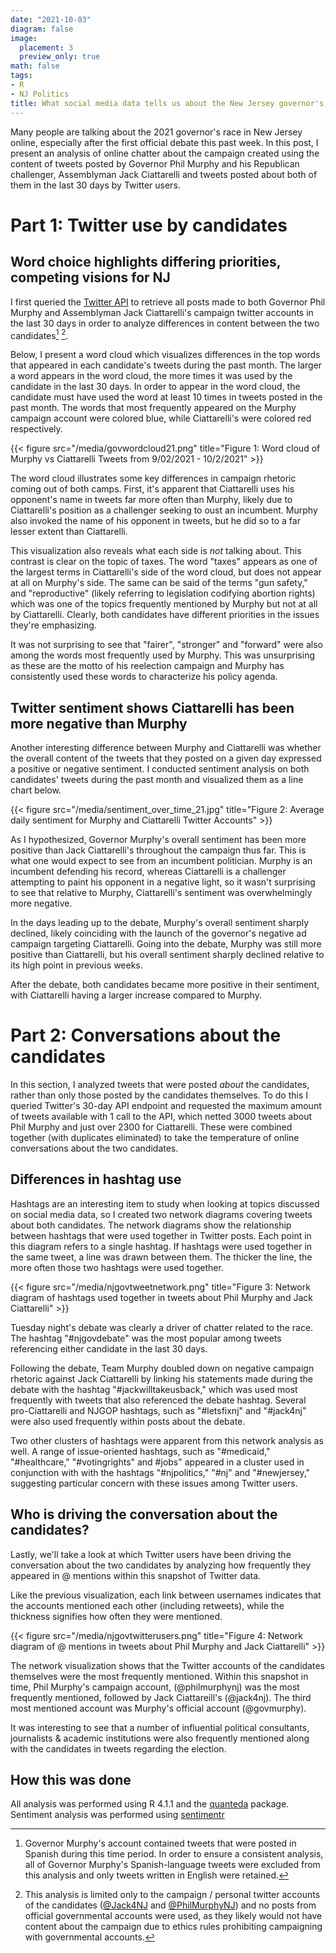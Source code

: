```yaml
---
date: "2021-10-03"
diagram: false
image:
  placement: 3
  preview_only: true
math: false
tags:
- R
- NJ Politics
title: What social media data tells us about the New Jersey governor's race
---
```


Many people are talking about the 2021 governor's race in New Jersey online, especially after the first official debate this past week. In this post, I present an analysis of online chatter about the campaign created using the content of tweets posted by Governor Phil Murphy and his Republican challenger, Assemblyman Jack Ciattarelli and tweets posted about both of them in the last 30 days by Twitter users.

# Part 1: Twitter use by candidates
## Word choice highlights differing priorities, competing visions for NJ
I first queried the [Twitter API](https://developer.twitter.com/en/docs/twitter-api) to retrieve all posts made to both Governor Phil Murphy and Assemblyman Jack Ciattarelli's campaign twitter accounts in the last 30 days in order to analyze differences in content between the two candidates[^1] [^2].

[^1]: Governor Murphy's account contained tweets that were posted in Spanish during this time period. In order to ensure a consistent analysis, all of Governor Murphy's Spanish-language tweets were excluded from this analysis and only tweets written in English were retained.

[^2]: This analysis is limited only to the campaign / personal twitter accounts of the candidates ([@Jack4NJ](https://twitter.com/Jack4NJ) and [@PhilMurphyNJ](https://twitter.com/PhilMurphyNJ)) and no posts from official governmental accounts were used, as they likely would not have content about the campaign due to ethics rules prohibiting campaigning with governmental accounts.

Below, I present a word cloud which visualizes differences in the top words that appeared in each candidate's tweets during the past month. The larger a word appears in the word cloud, the more times it was used by the candidate in the last 30 days. In order to appear in the word cloud, the candidate must have used the word at least 10 times in tweets posted in the past month. The words that most frequently appeared on the Murphy campaign account were colored blue, while Ciattarelli's were colored red respectively.

{{< figure src="/media/govwordcloud21.png" title="Figure 1: Word cloud of Murphy vs Ciattarelli Tweets from 9/02/2021 - 10/2/2021" >}}

The word cloud illustrates some key differences in campaign rhetoric coming out of both camps. First, it's apparent that Ciattarelli uses his opponent's name in tweets far more often than Murphy, likely due to Ciattarelli's position as a challenger seeking to oust an incumbent. Murphy also invoked the name of his opponent in tweets, but he did so to a far lesser extent than Ciattarelli.

This visualization also reveals what each side is *not* talking about. This contrast is clear on the topic of taxes. The word "taxes" appears as one of the largest terms in Ciattarelli's side of the word cloud, but does not appear at all on Murphy's side. The same can be said of the terms "gun safety," and "reproductive" (likely referring to legislation codifying abortion rights) which was one of the topics frequently mentioned by Murphy but not at all by Ciattarelli. Clearly, both candidates have different priorities in the issues they're emphasizing.

It was not surprising to see that "fairer", "stronger" and "forward" were also among the words most frequently used by Murphy. This was unsurprising as these are the motto of his reelection campaign and Murphy has consistently used these words to characterize his policy agenda.

## Twitter sentiment shows Ciattarelli has been more negative than Murphy
Another interesting difference between Murphy and Ciattarelli was whether the overall content of the tweets that they posted on a given day expressed a positive or negative sentiment. I conducted sentiment analysis on both candidates' tweets during the past month and visualized them as a line chart below.

{{< figure src="/media/sentiment_over_time_21.jpg" title="Figure 2: Average daily sentiment for Murphy and Ciattarelli Twitter Accounts" >}}

As I hypothesized, Governor Murphy's overall sentiment has been more positive than Jack Ciattarelli's throughout the campaign thus far. This is what one would expect to see from an incumbent politician. Murphy is an incumbent defending his record, whereas Ciattarelli is a challenger attempting to paint his opponent in a negative light, so it wasn't surprising to see that relative to Murphy, Ciattarelli's sentiment was overwhelmingly more negative.

In the days leading up to the debate, Murphy's overall sentiment sharply declined, likely coinciding with the launch of the governor's negative ad campaign targeting Ciattarelli. Going into the debate, Murphy was still more positive than Ciattarelli, but his overall sentiment sharply declined relative to its high point in previous weeks.

After the debate, both candidates became more positive in their sentiment, with Ciattarelli having a larger increase compared to Murphy. 

# Part 2: Conversations about the candidates
In this section, I analyzed tweets that were posted *about* the candidates, rather than only those posted by the candidates themselves. To do this I queried Twitter's 30-day API endpoint and requested the maximum amount of tweets available with 1 call to the API, which netted 3000 tweets about Phil Murphy and just over 2300 for Ciattarelli. These were combined together (with duplicates eliminated) to take the temperature of online conversations about the two candidates.

## Differences in hashtag use
Hashtags are an interesting item to study when looking at topics discussed on social media data, so I created two network diagrams covering tweets about both candidates. The network diagrams show the relationship between hashtags that were used together in Twitter posts. Each point in this diagram refers to a single hashtag. If hashtags were used together in the same tweet, a line was drawn between them. The thicker the line, the more often those two hashtags were used together.

{{< figure src="/media/njgovtweetnetwork.png" title="Figure 3: Network diagram of hashtags used together in tweets about Phil Murphy and Jack Ciattarelli" >}}

Tuesday night's debate was clearly a driver of chatter related to the race. The hashtag "#njgovdebate" was the most popular among tweets referencing either candidate in the last 30 days. 

Following the debate, Team Murphy doubled down on negative campaign rhetoric against Jack Ciattarelli by linking his statements made during the debate with the hashtag "#jackwilltakeusback," which was used most frequently with tweets that also referenced the debate hashtag. Several pro-Ciattarelli and NJGOP hashtags, such as "#letsfixnj" and "#jack4nj" were also used frequently within posts about the debate.

Two other clusters of hashtags were apparent from this network analysis as well. A range of issue-oriented hashtags, such as "#medicaid," "#healthcare," "#votingrights" and #jobs" appeared in a cluster used in conjunction with with the hashtags "#njpolitics," "#nj" and "#newjersey," suggesting particular concern with these issues among Twitter users.

## Who is driving the conversation about the candidates?
Lastly, we'll take a look at which Twitter users have been driving the conversation about the two candidates by analyzing how frequently they appeared in @ mentions within this snapshot of Twitter data.

Like the previous visualization, each link between usernames indicates that the accounts mentioned each other (including retweets), while the thickness signifies how often they were mentioned.

{{< figure src="/media/njgovtwitterusers.png" title="Figure 4: Network diagram of @ mentions in tweets about Phil Murphy and Jack Ciattarelli" >}}

The network visualization shows that the Twitter accounts of the candidates themselves were the most frequently mentioned. Within this snapshot in time,
Phil Murphy's campaign account, (@philmurphynj) was the most frequently mentioned, followed by Jack Ciattareill's (@jack4nj). The third most mentioned account was Murphy's official account (@govmurphy).

It was interesting to see that a number of influential political consultants, journalists & academic institutions were also frequently mentioned along with the candidates in tweets regarding the election.

## How this was done
All analysis was performed using R 4.1.1 and the [quanteda](https://joss.theoj.org/papers/10.21105/joss.00774) package. Sentiment analysis was performed using [sentimentr](https://github.com/trinker/sentimentr)

